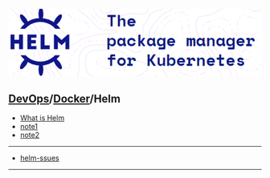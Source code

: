[![](./resource/helm.png)](https://helm.sh/)
## [DevOps]/[Docker]/Helm



- [What is Helm](https://phoenixnap.com/kb/what-is-helm)
- [note1](https://www.jianshu.com/p/4bd853a8068b)
- [note2](https://www.jianshu.com/p/97e08dd411d2)


---
- [helm-ssues](./helm-ssues.md)


----
[DevOps]: <../../README.md>
[Docker]: <../docker.md>
[Change the base image for apps using jib]: <base-image-change.md>